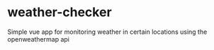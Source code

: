 # weather-checker
Simple vue app for monitoring weather in certain locations using the openweathermap api
